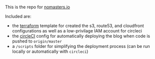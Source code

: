 This is the repo for [nomasters.io](https://nomasters.io)

Included are:

- the [terraform](https://www.terraform.io/) template for created the s3, route53, and cloudfront configurations as well as a low-privilage IAM account for circleci
- the [circleCI](https://circleci.com/) config for automatically deploying the blog when code is pushed to `origin/master`
- a `/scripts` folder for simplifying the deployment process (can be run locally or automatically with `circleci`)